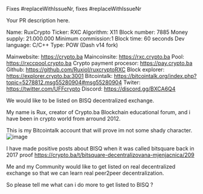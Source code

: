 <!-- 
- make yourself familiar with the CONTRIBUTING.md if you have not already (https://github.com/bisq-network/bisq/blob/master/CONTRIBUTING.md)
- make sure you follow our [coding style guidelines][https://github.com/bisq-network/style/issues)
- pick a descriptive title
- provide some meaningful PR description below
- create the PR
- in case you receive a "Change request" and/or a NACK, please react within 30 days. If not, we will close your PR and it can not be up for compensation.
- After addressing the change request, __please re-request a review!__ Otherwise we might miss your PR as we tend to only look at pull requests tagged with a "review required".
-->

Fixes #replaceWithIssueNr, fixes #replaceWithIssueNr

Your PR description here.

Name: RuxCrypto
Ticker: RXC
Algorithm: X11
Block number: 7885
Money supply: 21.000.000
Minimum commission:1
Block time: 60 seconds
Dev language: C/C++
Type: POW (Dash v14 fork)

Mainwebsite: <https://crypto.ba>
Maincoinsite: <https://rxc.crypto.ba>
Pool: <https://rxccpool.crypto.ba>
Crypto payment procesor: <https://pay.crypto.ba>
Github: <https://github.com/Ruxiol/ruxcryptoRXC>
Block explorer: <https://explorer.crypto.ba:3001>
Bitcointalk: <https://bitcointalk.org/index.php?topic=5278812.msg55280904#msg55280904>
Twiter: <https://twitter.com/UFFcrypto>
Discord: <https://discord.gg/BXCA6Q4>

We would like to be listed on BISQ decentralized exchange.

My name is Rux, creator of Crypto.ba Blockchain educational forum, and i have been in crypto world from arround 2012.

This is my Bitcointalk account that will prove im not some shady character.
![image](https://user-images.githubusercontent.com/12742502/97070142-5220d480-15d6-11eb-9d31-60da0da5deff.png)

I have made positive posts about BISQ when it was called bitsquare back in 2017
proof
<https://crypto.ba/t/bitsquare-decentralizovana-mjenjacnica/209>

Me and my Community would like to get listed on real decentralized exchange so that we can learn real peer2peer decentralization.

So please tell me what can i do more to get listed to BISQ ?

